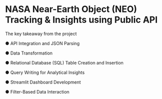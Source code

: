 # NASA Near-Earth Object (NEO) Tracking &amp; Insights using Public API
The key takeaway from the project

●	API Integration and JSON Parsing

●	 Data Transformation 

●	Relational Database (SQL) Table Creation and Insertion

●	Query Writing for Analytical Insights

●	Streamlit Dashboard Development

●	Filter-Based Data Interaction


